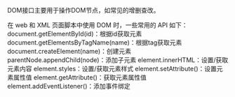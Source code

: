
DOM接口主要用于操作DOM节点，如常见的增删查改。

在 web 和 XML 页面脚本中使用 DOM 时，一些常用的 API 如下：
document.getElementById(id)：根据id获取元素
document.getElementsByTagName(name)：根据tag获取元素
document.createElement(name)：创建元素
parentNode.appendChild(node)：添加子元素
element.innerHTML：设置/获取元素内容
element.styles：设置/获取元素样式
element.setAttribute()：设置元素属性值
element.getAttribute()：获取元素属性值
element.addEventListener()：添加事件绑定
